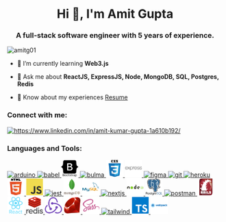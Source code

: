<h1 align="center">Hi 👋, I'm Amit Gupta</h1>
<h3 align="center">A full-stack software engineer with 5 years of experience.</h3>

<p align="left"> <img src="https://komarev.com/ghpvc/?username=amitg01&label=Profile%20views&color=0e75b6&style=flat" alt="amitg01" /> </p>

- 🌱 I’m currently learning **Web3.js**

- 💬 Ask me about **ReactJS, ExpressJS, Node, MongoDB, SQL, Postgres, Redis**

- 📄 Know about my experiences [Resume](https://s3.amazonaws.com/attachments.angel.co/8152646-7d3d0e1c5310c96cb2191cab306a4270.pdf?X-Amz-Algorithm=AWS4-HMAC-SHA256&X-Amz-Credential=ASIATAVHNKYQ43RH3P4U%2F20231113%2Fus-east-1%2Fs3%2Faws4_request&X-Amz-Date=20231113T123717Z&X-Amz-Expires=3600&X-Amz-Security-Token=IQoJb3JpZ2luX2VjEPz%2F%2F%2F%2F%2F%2F%2F%2F%2F%2FwEaCXVzLXdlc3QtMiJHMEUCIE35BZIZJmisHDUd2x8HGzUGRfQOIU8HNC95GUELezs7AiEAg%2FVkXb9Rxj8UXkTBXeWrf5I0oJhd%2BM2O5rjH6EaoDaIqiwUIRRAAGgwyMDc1ODMyNzA0MzMiDKEiHf9aJW8%2BxWxAxCroBF7m3BtAiVre26UWBo3qIobip9NG2tbATa9oQixcWI1sXLBYu%2BkAwbhjMcoFTNbcTlv5U5LLxaSQ5BeQIe%2BIGNJ%2FXOH4qDu%2BPe1UX3wYJJa1CaGoFtZHaMwtDhcdrIPTQgkyOG90VxOPqqjIsHtQA0rRLbOez8YBReg9%2FEYfKcc7U0zhiK63nEzFL9v5%2BXQ7BaFakja7GboWnlq3dLoZi%2BKizwTuJSNK12kazcgF3rX1ompkKY%2BhqZlo6YOJLrCYAgEzV3%2BX7bMnRKBdr6OIXNEfOJNvMCwIDp4dIZoP2qGLZq%2FdTwuUjExfk5jVyBYYk68UXweHbkBDMWDrlM5pH%2BsYzXjys3sMYtCHeZ5mB2SQ9YxKIkt2c6rwyvo5Pb1kOmj%2BUlEghJkaR0qAUHzOBTqPpN5ZwObHWtKsfLJJE9BdmycU2C4zXXkPsM%2BwZBZTIl%2FrSBZ3Q4y3dPLrRc0teGnMJvgjSwwdWglaNvRsTZIJegsiMAC4yOsDERrSkWS1LwVvwE9yetcIdPjaCJqSiQd74RUMD%2BmVUe%2FV18G9aho4PMnPTkEw2KiHfGMiMXTE2CVIpLmeXJNuw98nP20zGG8swjAX1uGXQkHIxSE1FJWlis1C%2F1BAO3oGzrBKCZgBxwUUhp3RiqvpnG56dv%2Bc3eEbVFAOsJoUtVYHeLpPCVmgmt5KGw0wny5BCarf0zvWlDDpL2CoHcu0cjzmIDi3C98LfQxmaeCwpVNmNcMnkYSNrXRBgCZSBeXmFpdvlHMT%2FXIfBXTdoj2RP5lHXiRjFwKJcMiecNWWxL2zh6W1K9%2FKtqYpzPvMDgkwyJzIqgY6mgGw%2Bj33ZotAV1vnBMybseuR%2FZNDHhXfPD8sPdHN55rjzuLdnMBREESy6Zz6nibqor6Zy%2BCdwji0iUg0IPwCt5Oy%2BfiSBhOJ5zmk4On8fLlzNHpYBKspprrGlQttS7dKBkehZf9jWKpK7Z%2FoO3E5k%2F4u%2BvzW%2FvLL9hHKoH2fl8Lv6VUGc5yapDYLZ4Mt0tTAB4EyI7cN6e7ZDYNk&X-Amz-SignedHeaders=host&X-Amz-Signature=63b9287291969832828e713acd3e31291611e2703ffea79d2cb63253477168e9)

<h3 align="left">Connect with me:</h3>
<p align="left">
<a href="https://linkedin.com/in/https://www.linkedin.com/in/amit-kumar-gupta-1a610b192/" target="blank"><img align="center" src="https://raw.githubusercontent.com/rahuldkjain/github-profile-readme-generator/master/src/images/icons/Social/linked-in-alt.svg" alt="https://www.linkedin.com/in/amit-kumar-gupta-1a610b192/" height="30" width="40" /></a>
</p>

<h3 align="left">Languages and Tools:</h3>
<p align="left"> 
	<a href="https://www.arduino.cc/" target="_blank" rel="noreferrer"> <img src="https://cdn.worldvectorlogo.com/logos/arduino-1.svg" alt="arduino" width="40" height="40"/> </a> 
	<a href="https://babeljs.io/" target="_blank" rel="noreferrer"> <img src="https://www.vectorlogo.zone/logos/babeljs/babeljs-icon.svg" alt="babel" width="40" height="40"/> </a>
	<a href="https://getbootstrap.com" target="_blank" rel="noreferrer"> <img src="https://raw.githubusercontent.com/devicons/devicon/master/icons/bootstrap/bootstrap-plain-wordmark.svg" alt="bootstrap" width="40" height="40"/> </a>
	<a href="https://bulma.io/" target="_blank" rel="noreferrer"> <img src="https://raw.githubusercontent.com/gilbarbara/logos/804dc257b59e144eaca5bc6ffd16949752c6f789/logos/bulma.svg" alt="bulma" width="40" height="40"/> </a> 
	<a href="https://www.w3schools.com/css/" target="_blank" rel="noreferrer"> <img src="https://raw.githubusercontent.com/devicons/devicon/master/icons/css3/css3-original-wordmark.svg" alt="css3" width="40" height="40"/> </a>
	<a href="https://expressjs.com" target="_blank" rel="noreferrer"> <img src="https://raw.githubusercontent.com/devicons/devicon/master/icons/express/express-original-wordmark.svg" alt="express" width="40" height="40"/> </a> 
	<a href="https://www.figma.com/" target="_blank" rel="noreferrer"> <img src="https://www.vectorlogo.zone/logos/figma/figma-icon.svg" alt="figma" width="40" height="40"/> </a> 
	<a href="https://git-scm.com/" target="_blank" rel="noreferrer"> <img src="https://www.vectorlogo.zone/logos/git-scm/git-scm-icon.svg" alt="git" width="40" height="40"/> </a> <a href="https://heroku.com" target="_blank" rel="noreferrer"> <img src="https://www.vectorlogo.zone/logos/heroku/heroku-icon.svg" alt="heroku" width="40" height="40"/> </a> 
	<a href="https://www.w3.org/html/" target="_blank" rel="noreferrer"> <img src="https://raw.githubusercontent.com/devicons/devicon/master/icons/html5/html5-original-wordmark.svg" alt="html5" width="40" height="40"/> </a>
	<a href="https://developer.mozilla.org/en-US/docs/Web/JavaScript" target="_blank" rel="noreferrer"> <img src="https://raw.githubusercontent.com/devicons/devicon/master/icons/javascript/javascript-original.svg" alt="javascript" width="40" height="40"/> </a> 
	<a href="https://jestjs.io" target="_blank" rel="noreferrer"> <img src="https://www.vectorlogo.zone/logos/jestjsio/jestjsio-icon.svg" alt="jest" width="40" height="40"/> </a> 
	<a href="https://www.mongodb.com/" target="_blank" rel="noreferrer"> <img src="https://raw.githubusercontent.com/devicons/devicon/master/icons/mongodb/mongodb-original-wordmark.svg" alt="mongodb" width="40" height="40"/> </a> <a href="https://www.mysql.com/" target="_blank" rel="noreferrer"> <img src="https://raw.githubusercontent.com/devicons/devicon/master/icons/mysql/mysql-original-wordmark.svg" alt="mysql" width="40" height="40"/> </a> 
	<a href="https://nextjs.org/" target="_blank" rel="noreferrer"> <img src="https://cdn.worldvectorlogo.com/logos/nextjs-2.svg" alt="nextjs" width="40" height="40"/> </a>
	<a href="https://nodejs.org" target="_blank" rel="noreferrer"> <img src="https://raw.githubusercontent.com/devicons/devicon/master/icons/nodejs/nodejs-original-wordmark.svg" alt="nodejs" width="40" height="40"/> </a> 
	<a href="https://www.postgresql.org" target="_blank" rel="noreferrer"> <img src="https://raw.githubusercontent.com/devicons/devicon/master/icons/postgresql/postgresql-original-wordmark.svg" alt="postgresql" width="40" height="40"/> </a> 
	<a href="https://postman.com" target="_blank" rel="noreferrer"> <img src="https://www.vectorlogo.zone/logos/getpostman/getpostman-icon.svg" alt="postman" width="40" height="40"/> </a> 
	<a href="https://rubyonrails.org" target="_blank" rel="noreferrer"> <img src="https://raw.githubusercontent.com/devicons/devicon/master/icons/rails/rails-original-wordmark.svg" alt="rails" width="40" height="40"/> </a> 
	<a href="https://reactjs.org/" target="_blank" rel="noreferrer"> <img src="https://raw.githubusercontent.com/devicons/devicon/master/icons/react/react-original-wordmark.svg" alt="react" width="40" height="40"/> </a> 
	<a href="https://redis.io" target="_blank" rel="noreferrer"> <img src="https://raw.githubusercontent.com/devicons/devicon/master/icons/redis/redis-original-wordmark.svg" alt="redis" width="40" height="40"/> </a> 
	<a href="https://redux.js.org" target="_blank" rel="noreferrer"> <img src="https://raw.githubusercontent.com/devicons/devicon/master/icons/redux/redux-original.svg" alt="redux" width="40" height="40"/> </a> 
	<a href="https://www.ruby-lang.org/en/" target="_blank" rel="noreferrer"> <img src="https://raw.githubusercontent.com/devicons/devicon/master/icons/ruby/ruby-original.svg" alt="ruby" width="40" height="40"/> </a>
	<a href="https://sass-lang.com" target="_blank" rel="noreferrer"> <img src="https://raw.githubusercontent.com/devicons/devicon/master/icons/sass/sass-original.svg" alt="sass" width="40" height="40"/> </a>
	<a href="https://tailwindcss.com/" target="_blank" rel="noreferrer"> <img src="https://www.vectorlogo.zone/logos/tailwindcss/tailwindcss-icon.svg" alt="tailwind" width="40" height="40"/> </a>
	<a href="https://www.typescriptlang.org/" target="_blank" rel="noreferrer"> <img src="https://raw.githubusercontent.com/devicons/devicon/master/icons/typescript/typescript-original.svg" alt="typescript" width="40" height="40"/> </a>
	<a href="https://webpack.js.org" target="_blank" rel="noreferrer"> <img src="https://raw.githubusercontent.com/devicons/devicon/d00d0969292a6569d45b06d3f350f463a0107b0d/icons/webpack/webpack-original-wordmark.svg" alt="webpack" width="40" height="40"/> </a> </p>
